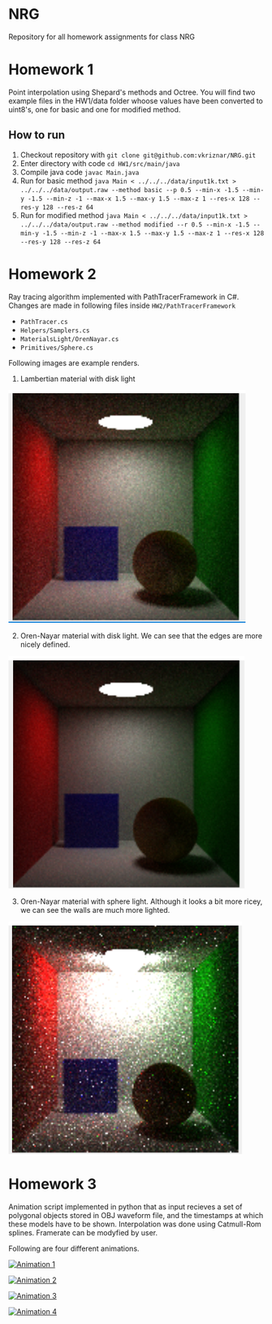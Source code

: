 # NRG
Repository for all homework assignments for class NRG

# Homework 1
Point interpolation using Shepard's methods and Octree. You will find two example files in the HW1/data folder whoose values have been converted to uint8's, one for basic and one for modified method.

## How to run
1. Checkout repository with ``git clone git@github.com:vkriznar/NRG.git``
2. Enter directory with code ``cd HW1/src/main/java``
3. Compile java code ``javac Main.java``
4. Run for basic method ``java Main < ../../../data/input1k.txt > ../../../data/output.raw --method basic --p 0.5 --min-x -1.5 --min-y -1.5 --min-z -1 --max-x 1.5 --max-y 1.5 --max-z 1 --res-x 128 --res-y 128 --res-z 64``
5. Run for modified method ``java Main < ../../../data/input1k.txt > ../../../data/output.raw --method modified --r 0.5 --min-x -1.5 --min-y -1.5 --min-z -1 --max-x 1.5 --max-y 1.5 --max-z 1 --res-x 128 --res-y 128 --res-z 64``

# Homework 2
Ray tracing algorithm implemented with PathTracerFramework in C#. Changes are made in following files inside ``HW2/PathTracerFramework``
- ``PathTracer.cs``
- ``Helpers/Samplers.cs``
- ``MaterialsLight/OrenNayar.cs``
- ``Primitives/Sphere.cs``

Following images are example renders.
1. Lambertian material with disk light

![Lambertian-Disk](./HW2/Images/render1.PNG)

2. Oren-Nayar material with disk light. We can see that the edges are more nicely defined.

![OrenNayar-Disk](./HW2/Images/render2.PNG)

3. Oren-Nayar material with sphere light. Although it looks a bit more ricey, we can see the walls are much more lighted.

![OrenNayar-Disk](./HW2/Images/render3.PNG)

# Homework 3
Animation script implemented in python that as input recieves a set of polygonal objects stored in OBJ waveform file, and the timestamps at which these models have to be shown. Interpolation was done using Catmull-Rom splines. Framerate can be modyfied by user.

Following are four different animations.

[![Animation 1](https://i.imgur.com/rdK5Ckq.png)](https://youtu.be/jD_T3wo6atE)

[![Animation 2](https://i.imgur.com/d22FBT3.png)](https://youtu.be/RsOoyzoU0Vw)

[![Animation 3](https://i.imgur.com/rdK5Ckq.png)](https://youtu.be/NUGN497uQ28)

[![Animation 4](https://i.imgur.com/Q58NZCx.png)](https://youtu.be/PkSN55UsFwI)